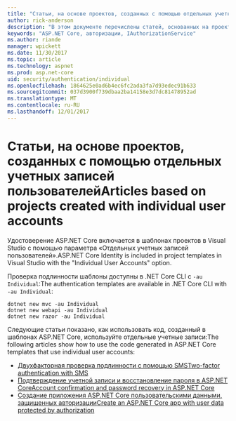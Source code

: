 ```yaml
---
title: "Статьи, на основе проектов, созданных с помощью отдельных учетных записей пользователей"
author: rick-anderson
description: "В этом документе перечислены статей, основанных на проекты, созданные с помощью отдельных учетных записей пользователей."
keywords: "ASP.NET Core, авторизации, IAuthorizationService"
ms.author: riande
manager: wpickett
ms.date: 11/30/2017
ms.topic: article
ms.technology: aspnet
ms.prod: asp.net-core
uid: security/authentication/individual
ms.openlocfilehash: 1864625e0ad6b4ec6fc2ada3fa7d93edec91b633
ms.sourcegitcommit: 037d3900f739dbaa2ba14158e3d7dc81478952ad
ms.translationtype: MT
ms.contentlocale: ru-RU
ms.lasthandoff: 12/01/2017
---
```

# <a name="articles-based-on-projects-created-with-individual-user-accounts"></a><span data-ttu-id="15414-104">Статьи, на основе проектов, созданных с помощью отдельных учетных записей пользователей</span><span class="sxs-lookup"><span data-stu-id="15414-104">Articles based on projects created with individual user accounts</span></span>

<span data-ttu-id="15414-105">Удостоверение ASP.NET Core включается в шаблонах проектов в Visual Studio с помощью параметра «Отдельных учетных записей пользователей».</span><span class="sxs-lookup"><span data-stu-id="15414-105">ASP.NET Core Identity is included in project templates in Visual Studio with the "Individual User Accounts" option.</span></span>

<span data-ttu-id="15414-106">Проверка подлинности шаблоны доступны в .NET Core CLI с `-au Individual`:</span><span class="sxs-lookup"><span data-stu-id="15414-106">The authentication templates are available in .NET Core CLI with `-au Individual`:</span></span>

```console
dotnet new mvc -au Individual
dotnet new webapi -au Individual
dotnet new razor -au Individual
```

<span data-ttu-id="15414-107">Следующие статьи показано, как использовать код, созданный в шаблонах ASP.NET Core, используйте отдельные учетные записи:</span><span class="sxs-lookup"><span data-stu-id="15414-107">The following articles show how to use the code generated in ASP.NET Core templates that use individual user accounts:</span></span>

* [<span data-ttu-id="15414-108">Двухфакторная проверка подлинности с помощью SMS</span><span class="sxs-lookup"><span data-stu-id="15414-108">Two-factor authentication with SMS</span></span>](xref:security/authentication/2fa)
* [<span data-ttu-id="15414-109">Подтверждение учетной записи и восстановление пароля в ASP.NET Core</span><span class="sxs-lookup"><span data-stu-id="15414-109">Account confirmation and password recovery in ASP.NET Core</span></span>](xref:security/authentication/accconfirm)
* [<span data-ttu-id="15414-110">Создание приложения ASP.NET Core пользовательскими данными, защищенных авторизации</span><span class="sxs-lookup"><span data-stu-id="15414-110">Create an ASP.NET Core app with user data protected by authorization</span></span>](xref:security/authorization/secure-data)